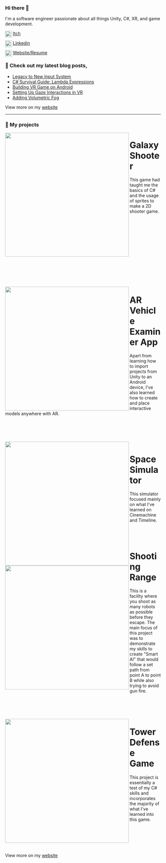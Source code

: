 ### Hi there 👋

I'm a software engineer passionate about all things Unity, C#, XR, and game development.

[<img align="left" width="22px" src="https://assetsio.reedpopcdn.com/Itch.io_logo.jpg?width=1200&height=1200&fit=crop&quality=100&format=png&enable=upscale&auto=webp"/>Itch](https://aidanhart.itch.io)

[<img align="left" width="22px" src="https://cdn-icons-png.flaticon.com/512/174/174857.png"/>Linkedin](https://www.linkedin.com/in/eric-veciana/)

[<img align="left" width="22px" src="http://samuelarminana.com/favicon.ico"/>Website/Resume](https://eveciana21.wixsite.com/lobogames
)

### 📝 Check out my latest blog posts,
<!-- BLOG-POST-LIST:START -->
- [Legacy to New Input System](https://medium.com/@eveciana21/legacy-new-input-system-interactable-8b2da4011d43)
- [C# Survival Guide: Lambda Expressions](https://medium.com/@eveciana21/c-survival-guide-lambda-expression-8a728b741c7e)
- [Building VR Game on Android](https://medium.com/@eveciana21/building-your-vr-game-on-android-170c4321e358)
- [Setting Up Gaze Interactions in VR](https://medium.com/@eveciana21/setting-up-gaze-interaction-40c10d3b3941)
- [Adding Volumetric Fog](https://medium.com/@eveciana21/adding-fog-into-my-office-scene-42f2c9e96c8a)
<!-- BLOG-POST-LIST:END -->
View more on my [website](https://aidanhart.me)

---
### 💾 My projects

<img src="https://img.itch.zone/aW1nLzIwMjQwMjQ4LnBuZw==/315x250%23c/2XIIYd.png" align="left" width="400px"/>

# Galaxy Shooter
This game had taught me the basics of C# and the usage of sprites to make a 2D shooter game.
<br/>
<br/>
<br/>
<br/>
<br/>
<br/>
<br/>
<br/>
<br/>
<br/>
<br/>
<br/>
<br/>
<br/>


<img src="https://img.itch.zone/aW1nLzE1NzcwNzMyLmpwZw==/315x250%23c/teAUky.jpg" align="left" width="400px"/> 

# AR Vehicle Examiner App
Apart from learning how to import projects from Unity to an Android device, I've also learned how to create and place interactive models anywhere with AR.

<br/>
<br/>
<br/>
<br/>


<img src="https://img.itch.zone/aW1nLzE2NTE0OTExLnBuZw==/315x250%23c/b2P%2B6v.png" align="left" width="400px"/> 

# Space Simulator
This simulator focused mainly on what I've learned on Cinemachine and Timeline.
<br/>
<br/>
<br/>
<br/>

<img src="https://img.itch.zone/aW1nLzE3NDY5NDY5LnBuZw==/315x250%23c/Myh48I.png" align="left" width="400px"/> 

# Shooting Range
This is a facility where you shoot as many robots as possible before they escape. The main focus of this project was to demonstrate my skills to create "Smart AI" that would follow a set path from point A to point B while also trying to avoid gun fire.
<br/>
<br/>
<br/>
<br/>
<br/>


<img src="https://img.itch.zone/aW1nLzE5NDA0NTg4LnBuZw==/347x500/Gj4bdA.png" align="left" width="400px"/> 

# Tower Defense Game
This project is essentially a test of my C# skills and incorporates the majority of what I've learned into this game.
<br/>
<br/>
<br/>
<br/>
<br/>
<br/>




View more on my [website](https://aidanhart.me)

